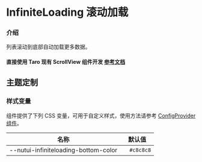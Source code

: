 #  InfiniteLoading 滚动加载

### 介绍

列表滚动到底部自动加载更多数据。

#### 直接使用 Taro 现有 ScrollView 组件开发 [参考文档](https://docs.taro.zone/docs/components/viewContainer/scroll-view)

## 主题定制

### 样式变量

组件提供了下列 CSS 变量，可用于自定义样式，使用方法请参考 [ConfigProvider 组件](#/zh-CN/component/configprovider)。

| 名称 | 默认值 |
| --- | --- |
| --nutui-infiniteloading-bottom-color | `  #c8c8c8` |
